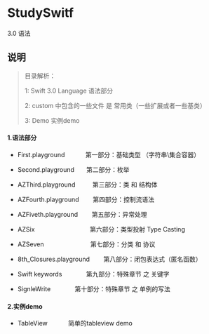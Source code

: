 # StudySwitf
3.0 语法


## 说明

> 目录解析：
> 
> 1: Swift 3.0 Language 语法部分 
> 
> 2: custom 中包含的一些文件 是 常用类（一些扩展或者一些基类）
>
> 3: Demo  实例demo



#### 1.语法部分

* First.playground  &nbsp;&nbsp;&nbsp;&nbsp;&nbsp;&nbsp;&nbsp;&nbsp;&nbsp;&nbsp; 第一部分：基础类型 （字符串\集合容器）

* Second.playground &nbsp;&nbsp;&nbsp;&nbsp;&nbsp;       第二部分：枚举

* AZThird.playground &nbsp;&nbsp;&nbsp;&nbsp;&nbsp;&nbsp;&nbsp;&nbsp;  第三部分：类 和 结构体

* AZFourth.playground &nbsp;&nbsp;&nbsp;&nbsp;&nbsp;&nbsp; 第四部分：控制流语法

* AZFiveth.playground &nbsp;&nbsp;&nbsp;&nbsp;&nbsp;&nbsp; 第五部分：异常处理

* AZSix  &nbsp;&nbsp;&nbsp;&nbsp;&nbsp;&nbsp;&nbsp;&nbsp;&nbsp;&nbsp;&nbsp;&nbsp;&nbsp;&nbsp;&nbsp;&nbsp;&nbsp;&nbsp;&nbsp;&nbsp;&nbsp;&nbsp;&nbsp;&nbsp;&nbsp;&nbsp;&nbsp;&nbsp;&nbsp;&nbsp; 第六部分：类型投射 Type Casting

* AZSeven   &nbsp;&nbsp;&nbsp;&nbsp;&nbsp;&nbsp;&nbsp;&nbsp;&nbsp;&nbsp;&nbsp;&nbsp;&nbsp;&nbsp;&nbsp;&nbsp;&nbsp;&nbsp;&nbsp;&nbsp;&nbsp;&nbsp;&nbsp;&nbsp;&nbsp; 第七部分：分类 和 协议 
* 8th_Closures.playground &nbsp;&nbsp;&nbsp;&nbsp;&nbsp;&nbsp; 第八部分：闭包表达式（匿名函数）
* Swift keywords &nbsp;&nbsp;&nbsp;&nbsp;&nbsp;&nbsp;&nbsp;&nbsp;&nbsp;&nbsp;&nbsp;&nbsp;   第九部分：特殊章节 之 关键字
* SignleWrite   &nbsp;&nbsp;&nbsp;&nbsp;&nbsp;&nbsp;&nbsp;&nbsp;&nbsp;&nbsp;&nbsp;&nbsp;   第十部分：特殊章节 之 单例的写法


#### 2.实例demo

* TableView  &nbsp;&nbsp;&nbsp;&nbsp;&nbsp;&nbsp;&nbsp;&nbsp;&nbsp;&nbsp; 简单的tableview demo







